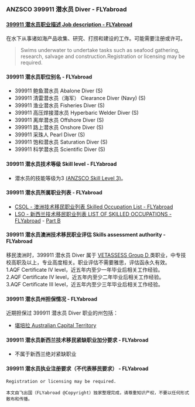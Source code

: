 ### ANZSCO 399911 潜水员 Diver - FLYabroad ###

#### [399911 潜水员职业描述 Job description - FLYabroad](http://www.flyabroadvisa.com/anzsco/3999.html#399911)

在水下从事诸如海产品收集、研究、打捞和建设的工作。可能需要注册或许可。

> Swims underwater to undertake tasks such as seafood gathering, research, salvage and construction.Registration or licensing may be required. 

#### 399911 潜水员职位别名 - FLYabroad
 
- 399911 鲍鱼潜水员  Abalone Diver (S)
- 399911 清雷潜水员（海军） Clearance Diver (Navy) (S)
- 399911 渔业潜水员 Fisheries Diver (S)
- 399911 高压焊接潜水员  Hyperbaric Welder Diver (S)
- 399911 离岸潜水员 Offshore Diver (S)
- 399911 路上潜水员 Onshore Diver (S)
- 399911 采珠人 Pearl Diver (S)
- 399911 饱和潜水员 Saturation Diver (S)
- 399911 科学潜水员  Scientific Diver (S)

#### 399911 潜水员技术等级 Skill level - FLYabroad

- 潜水员的技能等级为3 [(ANZSCO Skill Level 3)](http://www.flyabroadvisa.com/anzsco/)。

#### 399911 潜水员所属职业列表 - FLYabroad

- [CSOL - 澳洲技术移民职业列表 Skilled Occupation List - FLYabroad](http://www.flyabroadvisa.com/sol/)
- [LSO - 新西兰技术移民职业列表 LIST OF SKILLED OCCUPATIONS - FLYabroad](http://nz.flyabroadvisa.com/lso/) - [Part B](partb)

#### 399911 潜水员澳洲技术移民职业评估 Skills assessment authority - FLYabroad

移民澳洲时，399911 潜水员 Diver 属于 [VETASSESS Group D ](http://www.flyabroadvisa.com/ass/vetassess.html)类职业，中专技校高职及以上，专业高度相关。职业评估不需要雅思，评估函永久有效。  
1.AQF Certificate IV level，近五年内至少一年毕业后相关工作经验。   
2.AQF Certificate IV level，近五年内至少二年毕业后相关工作经验。   
3.AQF Certificate III level，近五年内至少三年毕业后相关工作经验。

#### 399911 潜水员州担保情况 - FLYabroad

近期担保过 399911 潜水员 Diver 职业的州包括：

- [堪培拉 Australian Capital Territory](http://www.flyabroadvisa.com/zdb/act.html)

#### 399911 潜水员新西兰技术移民紧缺职业加分要求 - FLYabroad

- 不属于新西兰绝对紧缺职业

#### 399911 潜水员执业注册要求（不代表移民要求） - FLYabroad

    Registration or licensing may be required.

`本文由飞出国（FLYabroad @Copyright）独家整理完成，请尊重知识产权，不要以任何形式散布和传播。`